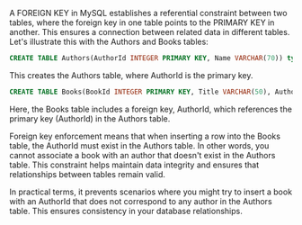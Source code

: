A FOREIGN KEY in MySQL establishes a referential constraint between two tables, where the foreign key in one table points to the PRIMARY KEY in another. This ensures a connection between related data in different tables. Let's illustrate this with the Authors and Books tables:

```sql
CREATE TABLE Authors(AuthorId INTEGER PRIMARY KEY, Name VARCHAR(70)) type=InnoDB;
```

This creates the Authors table, where AuthorId is the primary key.

```sql
CREATE TABLE Books(BookId INTEGER PRIMARY KEY, Title VARCHAR(50), AuthorId INTEGER, FOREIGN KEY(AuthorId) REFERENCES Authors(AuthorId)) type=InnoDB;
```

Here, the Books table includes a foreign key, AuthorId, which references the primary key (AuthorId) in the Authors table.

Foreign key enforcement means that when inserting a row into the Books table, the AuthorId must exist in the Authors table. In other words, you cannot associate a book with an author that doesn't exist in the Authors table. This constraint helps maintain data integrity and ensures that relationships between tables remain valid.

In practical terms, it prevents scenarios where you might try to insert a book with an AuthorId that does not correspond to any author in the Authors table. This ensures consistency in your database relationships.